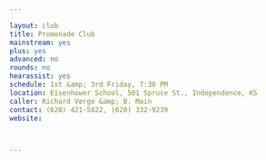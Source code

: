```yaml
---

layout: club
title: Promenade Club
mainstream: yes
plus: yes
advanced: no
rounds: no
hearassist: yes
schedule: 1st &amp; 3rd Friday, 7:30 PM
location: Eisenhower School, 501 Spruce St., Independence, KS
caller: Richard Verge &amp; B. Main
contact: (620) 421-5822, (620) 332-9239
website: 



---
```


